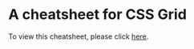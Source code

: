 # A cheatsheet for CSS Grid

To view this cheatsheet, please click [here](https://barbs89.github.io/css-grid-cheatsheet/).

